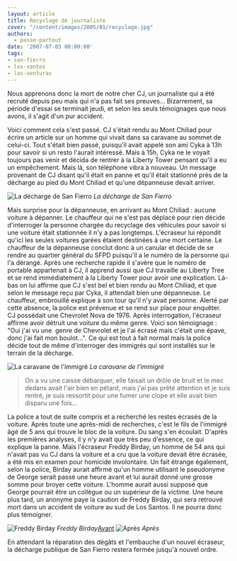 ```yaml
---
layout: article
title: Recyclage de journaliste
cover: "/content/images/2005/01/recyclage.jpg"
authors:
  - passe-partout
date: '2007-07-03 00:00:00'
tags:
- san-fierro
- los-santos
- las-venturas
---
```


Nous apprenons donc la mort de notre cher CJ, un journaliste qui a été recruté depuis peu mais qui n'a pas fait ses preuves... Bizarrement, sa période d'essai se terminait jeudi, et selon les seuls témoignages que nous avons, il s'agit d'un pur accident.

Voici comment cela s'est passé. CJ s'était rendu au Mont Chiliad pour écrire un article sur un homme qui vivait dans sa caravane au sommet de celui-ci. Tout s'était bien passé, puisqu'il avait appelé son ami Cyka à 13h pour savoir si un resto l'aurait intéressé. Mais à 15h, Cyka ne le voyait toujours pas venir et décida de rentrer à la Liberty Tower pensant qu'il a eu un empêchement. Mais là, son téléphone vibra à nouveau. Un message provenant de CJ disant qu'il était en panne et qu'il était stationné près de la décharge au pied du Mont Chiliad et qu'une dépanneuse devait arriver.

![La décharge de San Fierro](/content/images/2005/01/recyclage.jpg)
_La décharge de San Fierro_

Mais surprise pour la dépanneuse, en arrivant au Mont Chiliad : aucune voiture à dépanner. Le chauffeur qui ne s'est pas déplacé pour rien décide d'interroger la personne chargée du recyclage des véhicules pour savoir si une voiture était stationnée il n'y a pas longtemps. L'écraseur lui répondit qu'ici les seules voitures garées étaient destinées à une mort certaine. Le chauffeur de la dépanneuse conclut donc à un canular et décide de se rendre au quartier général du SFPD puisqu'il a le numéro de la personne qui l'a dérangé. Après une recherche rapide il s'avère que le numéro de portable appartenait à CJ, il apprend aussi que CJ travaille au Liberty Tree et se rend immédiatement à la Liberty Tower pour avoir une explication. Là-bas on lui affirme que CJ s'est bel et bien rendu au Mont Chiliad, et que selon le message reçu par Cyka, il attendait bien une dépanneuse. Le chauffeur, embrouillé explique à son tour qu'il n'y avait personne. Alerté par cette absence, la police est prévenue et se rend sur place pour enquêter. CJ possédait une Chevrolet Nova de 1976. Après interrogation, l'écraseur affirme avoir détruit une voiture du même genre. Voici son témoignage : "Oui j'ai vu une&nbsp; genre de Chevrolet et je l'ai écrasé mais c'était une épave, donc j'ai fait mon boulot...". Ce qui est tout à fait normal mais la police décide tout de même d'interroger des immigrés qui sont installés sur le terrain de la décharge.

![La caravane de l'immigré](/content/images/2005/01/recyclage1.jpg)
_La caravane de l'immigré_

> On a vu une caisse débarquer, elle faisait un drôle de bruit et le mec dedans avait l'air bien en pétard, mais j'ai pas prêté attention et je suis rentré, je suis ressortit pour une fumer une clope et elle avait bien disparu une fois...

La police a tout de suite compris et a recherché les restes écrasés de la voiture. Après toute une après-midi de recherches, c'est le fils de l'immigré âgé de 5 ans qui trouve le bloc de la voiture. Du sang s'en écoulait. D'après les premières analyses, il y n'y avait que très peu d'essence, ce qui explique la panne. Mais l'écraseur Freddy Birday, un homme de 54 ans qui n'avait pas vu CJ dans la voiture et a cru que la voiture devait être écrasée, a été mis en examen pour homicide involontaire. Un fait étrange également, selon la police, Birday aurait affirmé qu'un homme utilisant le pseudonyme de George serait passé une heure avant et lui aurait donné une grosse somme pour broyer cette voiture. L'homme aurait aussi supposé que George pourrait être un collègue ou un supérieur de la victime. Une heure plus tard, un anonyme paye la caution de Freddy Birday, qui sera retrouvé mort dans un accident de voiture au sud de Los Santos. Il ne pourra donc plus témoigner.

![Freddy Birday](/content/images/2005/01/recyclage3.jpg)
_Freddy Birday_[Avant](/content/images/2005/01/recyclage4.jpg)
![Après](/content/images/2005/01/recyclage2.jpg)
_Après_

En attendant la réparation des dégâts et l'embauche d'un nouvel écraseur, la décharge publique de San Fierro restera fermée jusqu'à nouvel ordre.